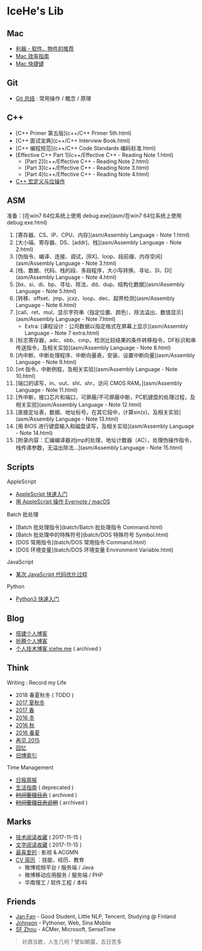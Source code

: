 # IceHe's Lib

## Mac

- [利器 - 软件、物件的推荐](tools.md)
- [Mac 效率指南](mac/efficiency.md)
- [Mac 快捷键](mac/shortcuts.md)

## Git

- [Git 总结](cmd/git_note.md) : 常用操作 / 概念 / 原理

## C++

- [C++ Primer 第五版](c++/C++ Primer 5th.html)
- [C++ 面试宝典](c++/C++ Interview Book.html)
- [C++ 编程规范](c++/C++ Code Standards 编码标准.html)
- [Effective C++ Part 1](c++/Effective C++ - Reading Note 1.html)
    - [Part 2](c++/Effective C++ - Reading Note 2.html)
    - [Part 3](c++/Effective C++ - Reading Note 3.html)
    - [Part 4](c++/Effective C++ - Reading Note 4.html)
- [C++ 宏定义与位操作](c++/macro_and_bit_operations.md)

## ASM

准备：[在win7 64位系统上使用 debug.exe](asm/在win7 64位系统上使用debug.exe.html)

1. [寄存器、CS、IP、CPU、内存](asm/Assembly Language - Note 1.html)
2. [大小端、寄存器、DS、[addr]、栈](asm/Assembly Language - Note 2.html)
3. [伪指令、编译、连接、调试，[BX]、loop、段前缀、内存空间](asm/Assembly Language - Note 3.html)
4. [栈、数据、代码、栈的段、多段程序，大小写转换、寻址、SI、DI](asm/Assembly Language - Note 4.html)
5. [bx、si、di、bp、寻址、除法、dd、dup、结构化数据](asm/Assembly Language - Note 5.html)
6. [转移、offset、jmp、jcxz、loop、dec、超界检测](asm/Assembly Language - Note 6.html)
7. [call、ret、mul、显示字符串（指定位置、颜色）、除法溢出、数值显示](asm/Assembly Language - Note 7.html)
    - Extra: [课程设计：公司数据以指定格式在屏幕上显示](asm/Assembly Language - Note 7 extra.html)
8. [标志寄存器，adc、sbb、cmp，检测比较结果的条件转移指令，DF标识和串传送指令，及相关实验](asm/Assembly Language - Note 8.html)
9. [内中断、中断处理程序、中断向量表，安装、设置中断向量](asm/Assembly Language - Note 9.html)
10. [int 指令，中断例程，及相关实验](asm/Assembly Language - Note 10.html)
11. [端口的读写，in、out、shl、shr，访问 CMOS RAM。](asm/Assembly Language - Note 11.html)
12. [外中断，接口芯片和端口，可屏蔽/不可屏蔽中断，PC机键盘的处理过程，及相关实验](asm/Assembly Language - Note 12.html)
13. [直接定址表，数据、地址标号。在其它段中，计算sin(x)，及相关实验](asm/Assembly Language - Note 13.html)
14. [用 BIOS 进行键盘输入和磁盘读写，及相关实验](asm/Assembly Language - Note 14.html)
15. [附录内容：汇编编译器对jmp的处理，地址计数器（AC），处理伪操作指令，栈传递参数，无溢出除法…](asm/Assembly Language - Note 15.html)

## Scripts

AppleScript

- [AppleScript 快速入门](applescript/applescript.md)
- [用 AppleScript 操作 Evernote / macOS](applescript/evernote_osx.md)

Batch 批处理

- [Batch 批处理指令](batch/Batch 批处理指令 Command.html)
- [Batch 批处理中的特殊符号](batch/DOS 特殊符号 Symbol.html)
- [DOS 常用指令](batch/DOS 常用指令 Command.html)
- [DOS 环境变量](batch/DOS 环境变量 Environment Variable.html)

JavaScript

- [某次 JavaScript 代码优化过程](javascript/某次js代码优化过程.md)

Python

- [Python3 快速入门](python/quick_start.md)

## Blog

- [搭建个人博客](web/build_blog.md)
- [折腾个人博客](web/blog_changelog.md)
- [个人技术博客 icehe.me](https://icehe.me) ( archived )

## Think

Writing : Record my Life

- 2018 春夏秋冬 ( TODO )
- [2017 夏秋冬](think/2017_from_summer_to_winter.md)
- [2017 春](think/2017_spring.md)
- [2016 冬](think/2016_winter.md)
- [2016 秋](think/2016_fall.md)
- [2016 春夏](think/2016_summer.md)
- [再见 2015](think/bye2015.md)
- [回忆](moments.md)
- [旧博索引](old-blog.md)

Time Management

- [日报周报](diary/)
- [生活指南](think/life_manual.md) ( deprecated )
- [~~时间管理日志~~](lifelogs.md) ( archived )
- [~~时间管理日志说明~~](think/time_mgt.md) ( archived )

## Marks

- [技术阅读收藏](tech.md) ( 2017-11-15 )
- [文字阅读收藏](read.md) ( 2017-11-15 )
- [最喜爱的](favourites.md) : 影视 & ACGMN
- [CV 简历](cv.md) ：技能、经历、教育
    - 微博视频平台 / 服务端 / Java
    - 微博移动应用服务 / 服务端 / PHP
    - 华南理工 / 软件工程 / 本科

## Friends

- [Jan Fan](http://janfan.cn/) - Good Student, Little NLP, Tencent, Studying @ Finland
- [Johnson](http://mrzys.coding.me/) - Pythoner, Web, Sina Mobile
- [SF Zhou](http://sf-zhou.github.io/) - ACMer, Microsoft, SenseTime

> 对酒当歌，人生几何？譬如朝露，去日苦多